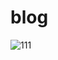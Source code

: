# blog

![111](https://user-images.githubusercontent.com/86146128/152321532-a188f553-d4be-4f2e-af27-e367bb0409e6.png)
